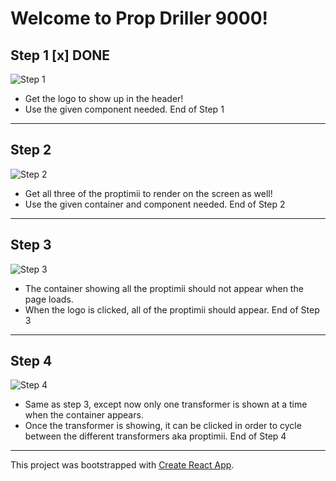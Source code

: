 # Welcome to Prop Driller 9000!

## Step 1 [x] DONE
![Step 1](/src/assets/Step_1.png)
* Get the logo to show up in the header!
* Use the given component needed.
End of Step 1
---

## Step 2
![Step 2](/src/assets/Step_2.png)
* Get all three of the proptimii to render on the screen as well!
* Use the given container and component needed.
End of Step 2
---

## Step 3
![Step 3](/src/assets/Step_3_gif.gif)
* The container showing all the proptimii should not appear when the page loads.
* When the logo is clicked, all of the proptimii should appear.
End of Step 3
---

## Step 4
![Step 4](/src/assets/Step_4_gif.gif)
* Same as step 3, except now only one transformer is shown at a time when the container appears.
* Once the transformer is showing, it can be clicked in order to cycle between the different transformers aka proptimii.
End of Step 4
---

This project was bootstrapped with [Create React App](https://github.com/facebook/create-react-app).
